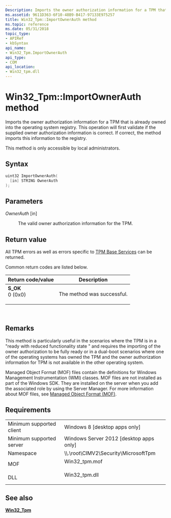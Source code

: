```yaml
---
Description: Imports the owner authorization information for a TPM that is already owned into the operating system registry.
ms.assetid: 9611D363-6F10-48B9-B417-97133E975257
title: Win32_Tpm::ImportOwnerAuth method
ms.topic: reference
ms.date: 05/31/2018
topic_type: 
- APIRef
- kbSyntax
api_name: 
- Win32_Tpm.ImportOwnerAuth
api_type: 
- COM
api_location: 
- Win32_tpm.dll
---
```


# Win32\_Tpm::ImportOwnerAuth method

Imports the owner authorization information for a TPM that is already owned into the operating system registry. This operation will first validate if the supplied owner authorization information is correct. If correct, the method imports this information to the registry.

This method is only accessible by local administrators.

## Syntax


```C++
uint32 ImportOwnerAuth(
  [in] STRING OwnerAuth
);
```



## Parameters

<dl> <dt>

*OwnerAuth* \[in\]
</dt> <dd>

The valid owner authorization information for the TPM.

</dd> </dl>

## Return value

All TPM errors as well as errors specific to [TPM Base Services](../tbs/tbs-return-codes.md) can be returned.

Common return codes are listed below.



| Return code/value                                                                                                                                 | Description                           |
|---------------------------------------------------------------------------------------------------------------------------------------------------|---------------------------------------|
| <dl> <dt>**S\_OK**</dt> <dt>0 (0x0)</dt> </dl> | The method was successful.<br/> |



 

## Remarks

This method is particularly useful in the scenarios where the TPM is in a "ready with reduced functionality state " and requires the importing of the owner authorization to be fully ready or in a dual-boot scenarios where one of the operating systems has owned the TPM and the owner authorization information for TPM is not available in the other operating system.

Managed Object Format (MOF) files contain the definitions for Windows Management Instrumentation (WMI) classes. MOF files are not installed as part of the Windows SDK. They are installed on the server when you add the associated role by using the Server Manager. For more information about MOF files, see [Managed Object Format (MOF)](../wmisdk/managed-object-format--mof-.md).

## Requirements



|                                     |                                                                                           |
|-------------------------------------|-------------------------------------------------------------------------------------------|
| Minimum supported client<br/> | Windows 8 \[desktop apps only\]<br/>                                                |
| Minimum supported server<br/> | Windows Server 2012 \[desktop apps only\]<br/>                                      |
| Namespace<br/>                | \\\\.\\root\\CIMV2\\Security\\MicrosoftTpm<br/>                                     |
| MOF<br/>                      | <dl> <dt>Win32\_tpm.mof</dt> </dl> |
| DLL<br/>                      | <dl> <dt>Win32\_tpm.dll</dt> </dl> |



## See also

<dl> <dt>

[**Win32\_Tpm**](win32-tpm.md)
</dt> </dl>

 

 